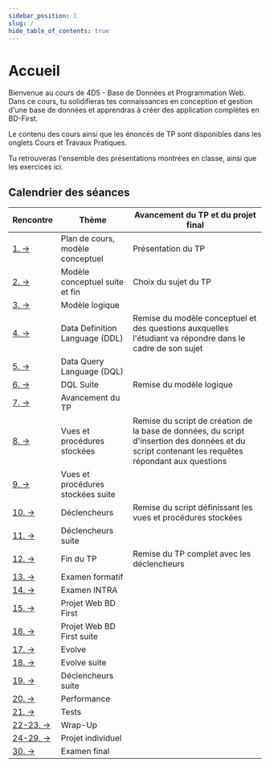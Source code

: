 ```yaml
---
sidebar_position: 1
slug: /
hide_table_of_contents: true
---
```


# Accueil
<Row>

<Column>

Bienvenue au cours de 4D5 - Base de Données et Programmation Web. Dans ce cours, tu solidifieras tes connaissances en conception et gestion d'une base de données et apprendras à créer des application complètes en BD-First. 

Le contenu des cours ainsi que les énoncés de TP sont disponibles dans les onglets Cours et Travaux Pratiques. 

Tu retrouveras l'ensemble des présentations montrées en classe, ainsi que les exercices ici. 

</Column>

<Column>

## Calendrier des séances

| Rencontre                       | Thème                             | Avancement du TP et du projet final      |
|---------------------------------|-----------------------------------|------------------------------------------|
| [1. →](cours/rencontre1.1)      | Plan de cours, modèle conceptuel  | Présentation du TP                       |
| [2. →](cours/rencontre1.2)      | Modèle conceptuel suite et fin    | Choix du sujet du TP                     |
| [3. →](cours/rencontre2.1)      | Modèle logique                    | |
| [4. →](cours/rencontre2.2)      | Data Definition Language (DDL)    | Remise du modèle conceptuel et des questions auxquelles l'étudiant va répondre dans le cadre de son sujet |
| [5. →](cours/rencontre3.1)      | Data Query Language (DQL)         | |
| [6. →](cours/rencontre3.2)      | DQL Suite                         | Remise du modèle logique                 |
| [7. →](cours/rencontre4.1)      | Avancement du TP                  | |
| [8. →](cours/rencontre4.2)      | Vues et procédures stockées       | Remise du script de création de la base de données, du script d'insertion des données et du script contenant les requêtes répondant aux questions |
| [9. →](cours/rencontre5.1)      | Vues et procédures stockées suite | |
| [10. →](cours/rencontre5.2)     | Déclencheurs                      | Remise du script définissant les vues et procédures stockées |
| [11. →](cours/rencontre6.1)     | Déclencheurs suite                | |
| [12. →](cours/rencontre6.2)     | Fin du TP                         | Remise du TP complet avec les déclencheurs |
| [13. →](cours/rencontre7.1)     | Examen formatif                   | |
| [14. →](cours/rencontre7.2)     | Examen INTRA                      | |
| [15. →](cours/rencontre8.1)     | Projet Web BD First               | |
| [16. →](cours/rencontre8.2)     | Projet Web BD First suite         | |
| [17. →](cours/rencontre9.1)     | Evolve                            | |
| [18. →](cours/rencontre9.2)     | Evolve suite                      | |
| [19. →](cours/rencontre10.1)    | Déclencheurs suite                | |
| [20. →](cours/rencontre10.2)    | Performance                       | |
| [21. →](cours/rencontre11.1)    | Tests                             | |
| [22-23. →](cours/rencontre11.2) | Wrap-Up                           | |
| [24-29. →](cours/rencontre12.1) | Projet individuel                 | |
| [30. →](cours/rencontre12.2)    | Examen final                      | |


</Column>

</Row>
